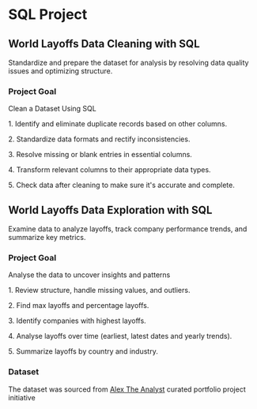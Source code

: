 <h1>SQL Project</h1>

<h2>World Layoffs Data Cleaning with SQL</h2>

<p>Standardize and prepare the dataset for analysis by resolving data quality issues and optimizing structure.</p>

<h3>Project Goal</h3>

<p> Clean a Dataset Using SQL</p>

<p> 1. Identify and eliminate duplicate records based on other columns.</p>
<p> 2. Standardize data formats and rectify inconsistencies.</p>
<p> 3. Resolve missing or blank entries in essential columns.</p>
<p> 4. Transform relevant columns to their appropriate data types.</p>
<p> 5. Check data after cleaning to make sure it's accurate and complete.</p>


<h2>World Layoffs Data Exploration with SQL</h2>

<p>Examine data to analyze layoffs, track company performance trends, and summarize key metrics.</p>

<h3>Project Goal</h3>

<p> Analyse the data to uncover insights and patterns</p>

<p> 1. Review structure, handle missing values, and outliers.</p>
<p> 2. Find max layoffs and percentage layoffs.</p>
<p> 3. Identify companies with highest layoffs.</p>
<p> 4. Analyse layoffs over time (earliest, latest dates and yearly trends).</p>
<p> 5. Summarize layoffs by country and industry.</p>

<h3>Dataset</h3>

<p>The dataset was sourced from <a href="https://github.com/AlexTheAnalyst"> Alex The Analyst</a> curated portfolio project initiative</p>

